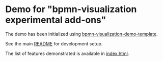 # Demo for "bpmn-visualization experimental add-ons"

The demo has been initialized using [bpmn-visualization-demo-template](https://github.com/process-analytics/bpmn-visualization-demo-template/).

See the main [README](../../README.md) for development setup.

The list of features demonstrated is available in [index.html](./index.html).
